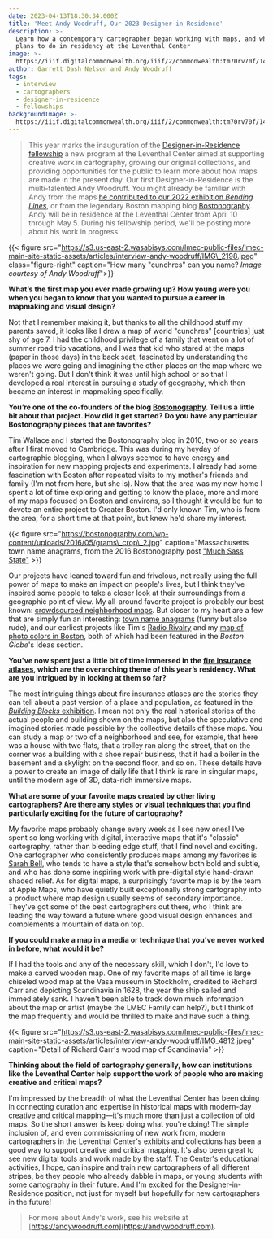 ```yaml
---
date: 2023-04-13T18:30:34.000Z
title: 'Meet Andy Woodruff, Our 2023 Designer-in-Residence'
description: >-
  Learn how a contemporary cartographer began working with maps, and what he
  plans to do in residency at the Leventhal Center
image: >-
  https://iiif.digitalcommonwealth.org/iiif/2/commonwealth:tm70rv70f/1440,423,5960,2418/,1200/0/default.jpg
author: Garrett Dash Nelson and Andy Woodruff
tags:
  - interview
  - cartographers
  - designer-in-residence
  - fellowships
backgroundImage: >-
  https://iiif.digitalcommonwealth.org/iiif/2/commonwealth:tm70rv70f/1440,423,5960,2418/,1200/0/default.jpg
---
```


> This year marks the inauguration of the [Designer-in-Residence fellowship](/research/designer-in-residence/) a new program at the Leventhal Center aimed at supporting creative work in cartography, growing our original collections, and providing opportunities for the public to learn more about how maps are made in the present day. Our first Designer-in-Residence is the multi-talented Andy Woodruff. You might already be familiar with Andy from the maps [he contributed to our 2022 exhibition *Bending Lines*](https://www.leventhalmap.org/digital-exhibitions/bending-lines/how-to-bend/data-stories-transit/), or from the legendary Boston mapping blog [Bostonography](https://bostonography.com). Andy will be in residence at the Leventhal Center from April 10 through May 5. During his fellowship period, we'll be posting more about his work in progress.

{{\< figure src="https://s3.us-east-2.wasabisys.com/lmec-public-files/lmec-main-site-static-assets/articles/interview-andy-woodruff/IMG\_2198.jpeg" class="figure-right" caption="How many "cunchres" can you name? *Image courtesy of Andy Woodruff*">}}

**What’s the first map you ever made growing up? How young were you when you began to know that you wanted to pursue a career in mapmaking and visual design?**

Not that I remember making it, but thanks to all the childhood stuff my parents saved, it looks like I drew a map of world "cunchres" \[countries] just shy of age 7. I had the childhood privilege of a family that went on a lot of summer road trip vacations, and I was that kid who stared at the maps (paper in those days) in the back seat, fascinated by understanding the places we were going and imagining the other places on the map where we weren't going. But I don't think it was until high school or so that I developed a real interest in pursuing a study of geography, which then became an interest in mapmaking specifically.

**You’re one of the co-founders of the blog [Bostonography](https://bostonography.com). Tell us a little bit about that project. How did it get started? Do you have any particular Bostonography pieces that are favorites?**

Tim Wallace and I started the Bostonography blog in 2010, two or so years after I first moved to Cambridge. This was during my heyday of cartographic blogging, when I  always seemed to have energy and inspiration for new mapping projects and experiments. I already had some fascination with Boston after repeated visits to my mother's friends and family (I'm not from here, but she is). Now that the area was my new home I spent a lot of time exploring and getting to know the place,  more and more of my maps focused on Boston and environs, so I thought it would be fun to devote an entire project to Greater Boston. I'd only known Tim, who is from the area, for a short time at that point, but knew he'd share my interest.

{{\< figure src="https://bostonography.com/wp-content/uploads/2016/05/grams\_crop\_2.jpg" caption="Massachusetts town name anagrams, from the 2016 Bostonography post ["Much Sass State"](https://bostonography.com/2016/much-sass-state/) >}}

Our projects have leaned toward fun and frivolous, not really using the full power of maps to make an impact on people's lives, but I think they've inspired some people to take a closer look at their surroundings from a geographic point of view. My all-around favorite project is probably our best known: [crowdsourced neighborhood maps](https://bostonography.com/2017/official-unofficial-neighborhoods-2017/). But closer to my heart are a few that are simply fun an interesting: [town name anagrams](https://bostonography.com/2016/much-sass-state/) (funny but also rude), and our earliest projects like Tim's [Radio Rivalry](https://bostonography.com/2011/red-sox-radio-rivalry/) and my [map of photo colors in Boston](https://bostonography.com/2011/bostons-photographic-colors/), both of which had been featured in the *Boston Globe*'s Ideas section.

**You've now spent just a little bit of time immersed in the [fire insurance atlases](https://guides.bpl.org/urban-atlases), which are the overarching theme of this year’s residency. What are you intrigued by in looking at them so far?**

The most intriguing things about fire insurance atlases are the stories they can tell about a past version of a place and population, as featured in the [*Building Blocks* exhibition](https://www.leventhalmap.org/digital-exhibitions/building-blocks/). I mean not only the real historical stories of the actual people and building shown on the maps, but also the speculative and imagined stories made possible by the collective details of these maps. You can study a map or two of a neighborhood and see, for example, that here was a house with two flats, that a trolley ran along the street, that on the corner was a building with a shoe repair business, that it had a boiler in the basement and a skylight on the second floor, and so on. These details have a power to create an image of daily life that I think is rare in singular maps, until the modern age of 3D, data-rich immersive maps.

**What are some of your favorite maps created by other living cartographers? Are there any styles or visual techniques that you find particularly exciting for the future of cartography?**

My favorite maps probably change every week as I see new ones! I've spent so long working with digital, interactive maps that it's "classic" cartography, rather than bleeding edge stuff, that I find novel and exciting. One cartographer who consistently produces maps among my favorites is [Sarah Bell](https://www.sarahbellmaps.com/portfolio/), who tends to have a style that's somehow both bold and subtle, and who has done some inspiring work with pre-digital style hand-drawn shaded relief. As for digital maps, a surprisingly favorite map is by the team at Apple Maps, who have quietly built exceptionally strong cartography into a product where map design usually seems of secondary importance. They've got some of the best cartographers out there, who I think are leading the way toward a future where good visual design enhances and complements a mountain of data on top.

**If you could make a map in a media or technique that you’ve never worked in before, what would it be?**

If I had the tools and any of the necessary skill, which I don't, I'd love to make a carved wooden map. One of my favorite maps of all time is large chiseled wood map at the Vasa museum in Stockholm, credited to Richard Carr and depicting Scandinavia in 1628, the year the ship sailed and immediately sank. I haven't been able to track down much information about the map or artist (maybe the LMEC Family can help?), but I think of the map frequently and would be thrilled to make and have such a thing.

{{< figure src="https://s3.us-east-2.wasabisys.com/lmec-public-files/lmec-main-site-static-assets/articles/interview-andy-woodruff/IMG_4812.jpeg" caption="Detail of Richard Carr's wood map of Scandinavia" >}}

**Thinking about the field of cartography generally, how can institutions like the Leventhal Center help support the work of people who are making creative and critical maps?**

I'm impressed by the breadth of what the Leventhal Center has been doing in connecting curation and expertise in historical maps with modern-day creative and critical mapping—it's much more than just a collection of old maps. So the short answer is keep doing what you're doing! The simple inclusion of, and even commissioning of new work from, modern cartographers in the Leventhal Center's exhibits and collections has been a good way to support creative and critical mapping. It's also been great to see new digital tools and work made by the staff. The Center's educational activities, I hope, can inspire and train new cartographers of all different stripes, be they people who already dabble in maps, or young students with some cartography in their future. And I'm excited for the Designer-in-Residence position, not just for myself but hopefully for new cartographers in the future!

> For more about Andy's work, see his website at [https://andywoodruff.com](https://andywoodruff.com).
